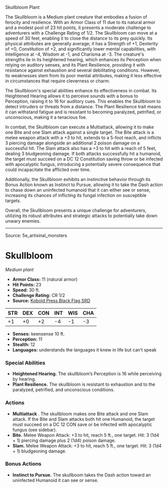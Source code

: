 <MonsterName/>Skullbloom</MonsterName>
<CreatureType/>Plant</CreatureType>

<summary>The Skullbloom is a Medium plant creature that embodies a fusion of ferocity and resilience. With an Armor Class of 11 due to its natural armor and a modest pool of 23 hit points, it presents a moderate challenge to adventurers with a Challenge Rating of 1/2. The Skullbloom can move at a speed of 30 feet, enabling it to close the distance to its prey quickly. Its physical attributes are generally average; it has a Strength of +1, Dexterity of +0, Constitution of +2, and significantly lower mental capabilities, with Intelligence at -4, Wisdom at -1, and Charisma at -3. The creature's strengths lie in its heightened hearing, which enhances its Perception when relying on auditory senses, and its Plant Resilience, providing it with resistance against exhaustion and several debilitating conditions. However, its weaknesses stem from its poor mental attributes, making it less effective in circumstances that require cleverness or charm.</summary>

<detail>

The Skullbloom's special abilities enhance its effectiveness in combat. Its Heightened Hearing allows it to perceive sounds with a bonus to Perception, raising it to 16 for auditory cues. This enables the Skullbloom to detect intruders or threats from a distance. The Plant Resilience trait means it can withstand fatigue and is resistant to becoming paralyzed, petrified, or unconscious, making it a tenacious foe.

In combat, the Skullbloom can execute a Multiattack, allowing it to make one Bite and one Slam attack against a single target. The Bite attack is a melee weapon attack with a +3 to hit, extends to a 5-foot reach, and inflicts 3 piercing damage alongside an additional 2 poison damage on a successful hit. The Slam attack also has a +3 to hit with a reach of 5 feet, dealing 3 bludgeoning damage. If both attacks successfully hit a humanoid, the target must succeed on a DC 12 Constitution saving throw or be infected with apocalyptic fungus, introducing a potentially severe consequence that could incapacitate the afflicted over time.

Additionally, the Skullbloom exhibits an instinctive behavior through its Bonus Action known as Instinct to Pursue, allowing it to take the Dash action to chase down an uninfected humanoid that it can either see or sense, increasing its chances of inflicting its fungal infection on susceptible targets.

Overall, the Skullbloom presents a unique challenge for adventurers, utilizing its robust attributes and strategic attacks to potentially take down unwary enemies.</detail>



---

Source: 5e_artisinal_monsters

# Skullbloom

*Medium plant*

- **Armor Class:** 11 (natural armor)
- **Hit Points:** 23
- **Speed:** 30 ft.
- **Challenge Rating:** CR 1/2
- **Source:** [Kobold Press Black Flag SRD](https://koboldpress.com/black-flag-roleplaying/)

| STR | DEX | CON | INT | WIS | CHA |
| --- | --- | --- | --- | --- | --- |
| +1 | +0 | +2 | -4 | -1 | -3 |

- **Senses:** keensense 10 ft.
- **Perception:** 11
- **Stealth:** 12
- **Languages:** understands the languages it knew in life but can’t speak

### Special Abilities

- **Heightened Hearing.** The skullbloom’s Perception is 16 while perceiving by hearing.
- **Plant Resilience.** The skullbloom is resistant to exhaustion and to the paralyzed, petrified, and unconscious conditions.

### Actions

- **Multiattack** . The skullbloom makes one Bite attack and one Slam attack. If the Bite and Slam attacks both hit one Humanoid, the target must succeed on a DC 12 CON save or be infected with apocalyptic fungus (see sidebar).
- **Bite.** Melee Weapon Attack: +3 to hit, reach 5 ft., one target. Hit: 3 (1d4 + 1) piercing damage plus 2 (1d4) poison damage.
- **Slam.** Melee Weapon Attack: +3 to hit, reach 5 ft., one target. Hit: 3 (1d4 + 1) bludgeoning damage.

### Bonus Actions

- **Instinct to Pursue.** The skullboom takes the Dash action toward an uninfected Humanoid it can see or sense.



